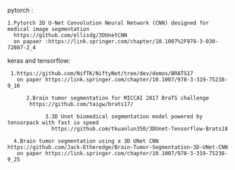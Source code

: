 pytorch :
    
    1.Pytorch 3D U-Net Convolution Neural Network (CNN) designed for medical image segmentation
      https://github.com/ellisdg/3DUnetCNN
      on papaer :https://link.springer.com/chapter/10.1007%2F978-3-030-72087-2_4
      
      
      
keras and tensorflow:
     
     1.https://github.com/NifTK/NiftyNet/tree/dev/demos/BRATS17 
       on paper https://link.springer.com/chapter/10.1007/978-3-319-75238-9_16
       
          2.Brain tumor segmentation for MICCAI 2017 BraTS challenge
           https://github.com/taigw/brats17/
           
                3.3D Unet biomedical segmentation model powered by tensorpack with fast io speed
                  https://github.com/tkuanlun350/3DUnet-Tensorflow-Brats18 
                  
      4.Brain tumor segmentation using a 3D UNet CNN https://github.com/Jack-Etheredge/Brain-Tumor-Segmentation-3D-UNet-CNN
       on paper https://link.springer.com/chapter/10.1007/978-3-319-75238-9_25 
              
      
      



